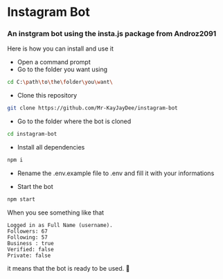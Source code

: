 # Instagram Bot
### An instgram bot using the insta.js package from Androz2091

Here is how you can install and use it

- Open a command prompt
- Go to the folder you want using 
```bash
cd C:\path\to\the\folder\you\want\
```

- Clone this repository

```bash
git clone https://github.com/Mr-KayJayDee/instagram-bot
```

- Go to the folder where the bot is cloned

```bash 
cd instagram-bot
```
 - Install all dependencies

```bash
npm i
```

- Rename the .env.example file to .env and fill it with your informations

- Start the bot 

```bash
npm start
```

When you see something like that

```
Logged in as Full Name (username).
Followers: 67
Following: 57
Business : true
Verified: false
Private: false
``` 
it means that the bot is ready to be used. 🎉